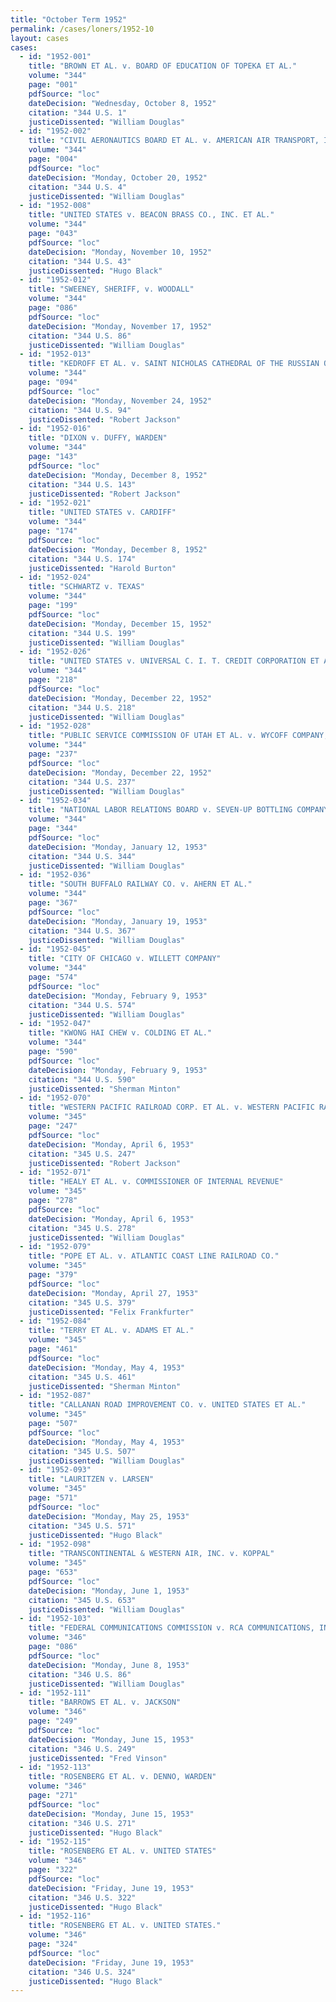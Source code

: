 ```yaml
---
title: "October Term 1952"
permalink: /cases/loners/1952-10
layout: cases
cases:
  - id: "1952-001"
    title: "BROWN ET AL. v. BOARD OF EDUCATION OF TOPEKA ET AL."
    volume: "344"
    page: "001"
    pdfSource: "loc"
    dateDecision: "Wednesday, October 8, 1952"
    citation: "344 U.S. 1"
    justiceDissented: "William Douglas"
  - id: "1952-002"
    title: "CIVIL AERONAUTICS BOARD ET AL. v. AMERICAN AIR TRANSPORT, INC. ET AL."
    volume: "344"
    page: "004"
    pdfSource: "loc"
    dateDecision: "Monday, October 20, 1952"
    citation: "344 U.S. 4"
    justiceDissented: "William Douglas"
  - id: "1952-008"
    title: "UNITED STATES v. BEACON BRASS CO., INC. ET AL."
    volume: "344"
    page: "043"
    pdfSource: "loc"
    dateDecision: "Monday, November 10, 1952"
    citation: "344 U.S. 43"
    justiceDissented: "Hugo Black"
  - id: "1952-012"
    title: "SWEENEY, SHERIFF, v. WOODALL"
    volume: "344"
    page: "086"
    pdfSource: "loc"
    dateDecision: "Monday, November 17, 1952"
    citation: "344 U.S. 86"
    justiceDissented: "William Douglas"
  - id: "1952-013"
    title: "KEDROFF ET AL. v. SAINT NICHOLAS CATHEDRAL OF THE RUSSIAN ORTHODOX CHURCH IN NORTH AMERICA"
    volume: "344"
    page: "094"
    pdfSource: "loc"
    dateDecision: "Monday, November 24, 1952"
    citation: "344 U.S. 94"
    justiceDissented: "Robert Jackson"
  - id: "1952-016"
    title: "DIXON v. DUFFY, WARDEN"
    volume: "344"
    page: "143"
    pdfSource: "loc"
    dateDecision: "Monday, December 8, 1952"
    citation: "344 U.S. 143"
    justiceDissented: "Robert Jackson"
  - id: "1952-021"
    title: "UNITED STATES v. CARDIFF"
    volume: "344"
    page: "174"
    pdfSource: "loc"
    dateDecision: "Monday, December 8, 1952"
    citation: "344 U.S. 174"
    justiceDissented: "Harold Burton"
  - id: "1952-024"
    title: "SCHWARTZ v. TEXAS"
    volume: "344"
    page: "199"
    pdfSource: "loc"
    dateDecision: "Monday, December 15, 1952"
    citation: "344 U.S. 199"
    justiceDissented: "William Douglas"
  - id: "1952-026"
    title: "UNITED STATES v. UNIVERSAL C. I. T. CREDIT CORPORATION ET AL."
    volume: "344"
    page: "218"
    pdfSource: "loc"
    dateDecision: "Monday, December 22, 1952"
    citation: "344 U.S. 218"
    justiceDissented: "William Douglas"
  - id: "1952-028"
    title: "PUBLIC SERVICE COMMISSION OF UTAH ET AL. v. WYCOFF COMPANY, INC."
    volume: "344"
    page: "237"
    pdfSource: "loc"
    dateDecision: "Monday, December 22, 1952"
    citation: "344 U.S. 237"
    justiceDissented: "William Douglas"
  - id: "1952-034"
    title: "NATIONAL LABOR RELATIONS BOARD v. SEVEN-UP BOTTLING COMPANY OF MIAMI, INC."
    volume: "344"
    page: "344"
    pdfSource: "loc"
    dateDecision: "Monday, January 12, 1953"
    citation: "344 U.S. 344"
    justiceDissented: "William Douglas"
  - id: "1952-036"
    title: "SOUTH BUFFALO RAILWAY CO. v. AHERN ET AL."
    volume: "344"
    page: "367"
    pdfSource: "loc"
    dateDecision: "Monday, January 19, 1953"
    citation: "344 U.S. 367"
    justiceDissented: "William Douglas"
  - id: "1952-045"
    title: "CITY OF CHICAGO v. WILLETT COMPANY"
    volume: "344"
    page: "574"
    pdfSource: "loc"
    dateDecision: "Monday, February 9, 1953"
    citation: "344 U.S. 574"
    justiceDissented: "William Douglas"
  - id: "1952-047"
    title: "KWONG HAI CHEW v. COLDING ET AL."
    volume: "344"
    page: "590"
    pdfSource: "loc"
    dateDecision: "Monday, February 9, 1953"
    citation: "344 U.S. 590"
    justiceDissented: "Sherman Minton"
  - id: "1952-070"
    title: "WESTERN PACIFIC RAILROAD CORP. ET AL. v. WESTERN PACIFIC RAILROAD CO. ET AL."
    volume: "345"
    page: "247"
    pdfSource: "loc"
    dateDecision: "Monday, April 6, 1953"
    citation: "345 U.S. 247"
    justiceDissented: "Robert Jackson"
  - id: "1952-071"
    title: "HEALY ET AL. v. COMMISSIONER OF INTERNAL REVENUE"
    volume: "345"
    page: "278"
    pdfSource: "loc"
    dateDecision: "Monday, April 6, 1953"
    citation: "345 U.S. 278"
    justiceDissented: "William Douglas"
  - id: "1952-079"
    title: "POPE ET AL. v. ATLANTIC COAST LINE RAILROAD CO."
    volume: "345"
    page: "379"
    pdfSource: "loc"
    dateDecision: "Monday, April 27, 1953"
    citation: "345 U.S. 379"
    justiceDissented: "Felix Frankfurter"
  - id: "1952-084"
    title: "TERRY ET AL. v. ADAMS ET AL."
    volume: "345"
    page: "461"
    pdfSource: "loc"
    dateDecision: "Monday, May 4, 1953"
    citation: "345 U.S. 461"
    justiceDissented: "Sherman Minton"
  - id: "1952-087"
    title: "CALLANAN ROAD IMPROVEMENT CO. v. UNITED STATES ET AL."
    volume: "345"
    page: "507"
    pdfSource: "loc"
    dateDecision: "Monday, May 4, 1953"
    citation: "345 U.S. 507"
    justiceDissented: "William Douglas"
  - id: "1952-093"
    title: "LAURITZEN v. LARSEN"
    volume: "345"
    page: "571"
    pdfSource: "loc"
    dateDecision: "Monday, May 25, 1953"
    citation: "345 U.S. 571"
    justiceDissented: "Hugo Black"
  - id: "1952-098"
    title: "TRANSCONTINENTAL & WESTERN AIR, INC. v. KOPPAL"
    volume: "345"
    page: "653"
    pdfSource: "loc"
    dateDecision: "Monday, June 1, 1953"
    citation: "345 U.S. 653"
    justiceDissented: "William Douglas"
  - id: "1952-103"
    title: "FEDERAL COMMUNICATIONS COMMISSION v. RCA COMMUNICATIONS, INC."
    volume: "346"
    page: "086"
    pdfSource: "loc"
    dateDecision: "Monday, June 8, 1953"
    citation: "346 U.S. 86"
    justiceDissented: "William Douglas"
  - id: "1952-111"
    title: "BARROWS ET AL. v. JACKSON"
    volume: "346"
    page: "249"
    pdfSource: "loc"
    dateDecision: "Monday, June 15, 1953"
    citation: "346 U.S. 249"
    justiceDissented: "Fred Vinson"
  - id: "1952-113"
    title: "ROSENBERG ET AL. v. DENNO, WARDEN"
    volume: "346"
    page: "271"
    pdfSource: "loc"
    dateDecision: "Monday, June 15, 1953"
    citation: "346 U.S. 271"
    justiceDissented: "Hugo Black"
  - id: "1952-115"
    title: "ROSENBERG ET AL. v. UNITED STATES"
    volume: "346"
    page: "322"
    pdfSource: "loc"
    dateDecision: "Friday, June 19, 1953"
    citation: "346 U.S. 322"
    justiceDissented: "Hugo Black"
  - id: "1952-116"
    title: "ROSENBERG ET AL. v. UNITED STATES."
    volume: "346"
    page: "324"
    pdfSource: "loc"
    dateDecision: "Friday, June 19, 1953"
    citation: "346 U.S. 324"
    justiceDissented: "Hugo Black"
---
```


